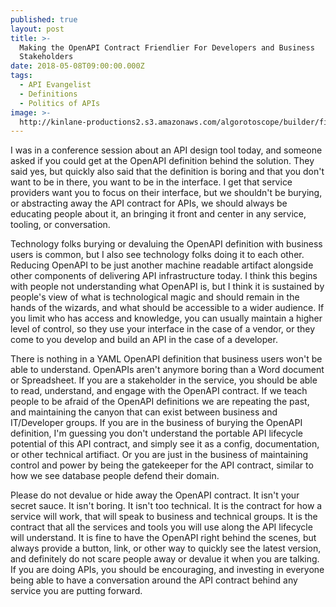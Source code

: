 ```yaml
---
published: true
layout: post
title: >-
  Making the OpenAPI Contract Friendlier For Developers and Business
  Stakeholders
date: 2018-05-08T09:00:00.000Z
tags:
  - API Evangelist
  - Definitions
  - Politics of APIs
image: >-
  http://kinlane-productions2.s3.amazonaws.com/algorotoscope/builder/filtered/64_98_800_500_0_max_0_1_-1.jpg
---
```

<p></p>I was in a conference session about an API design tool today, and someone asked if you could get at the OpenAPI definition behind the solution. They said yes, but quickly also said that the definition is boring and that you don't want to be in there, you want to be in the interface. I get that service providers want you to focus on their interface, but we shouldn't be burying, or abstracting away the API contract for APIs, we should always be educating people about it, an bringing it front and center in any service, tooling, or conversation.

Technology folks burying or devaluing the OpenAPI definition with business users is common, but I also see technology folks doing it to each other. Reducing OpenAPI to be just another machine readable artifact alongside other components of delivering API infrastructure today. I think this begins with people not understanding what OpenAPI is, but I think it is sustained by people's view of what is technological magic and should remain in the hands of the wizards, and what should be accessible to a wider audience. If you limit who has access and knowledge, you can usually maintain a higher level of control, so they use your interface in the case of a vendor, or they come to you develop and build an API in the case of a developer.

There is nothing in a YAML OpenAPI definition that business users won't be able to understand. OpenAPIs aren't anymore boring than a Word document or Spreadsheet. If you are a stakeholder in the service, you should be able to read, understand, and engage with the OpenAPI contract. If we teach people to be afraid of the OpenAPI definitions we are repeating the past, and maintaining the canyon that can exist between business and IT/Developer groups. If you are in the business of burying the OpenAPI definition, I'm guessing you don't understand the portable API lifecycle potential of this API contract, and simply see it as a config, documentation, or other technical artifiact. Or you are just in the business of maintaining control and power by being the gatekeeper for the API contract, similar to how we see database people defend their domain.

Please do not devalue or hide away the OpenAPI contract. It isn't your secret sauce. It isn't boring. It isn't too technical. It is the contract for how a service will work, that will speak to business and technical groups. It is the contract that all the services and tools you will use along the API lifecycle will understand. It is fine to have the OpenAPI right behind the scenes, but always provide a button, link, or other way to quickly see the latest version, and definitely do not scare people away or devalue it when you are talking. If you are doing APIs, you should be encouraging, and investing in everyone being able to have a conversation around the API contract behind any service you are putting forward.
